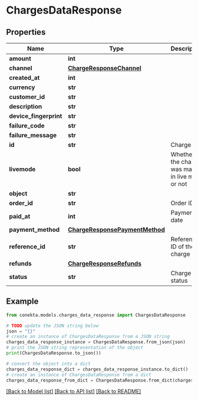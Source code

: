 # ChargesDataResponse


## Properties

Name | Type | Description | Notes
------------ | ------------- | ------------- | -------------
**amount** | **int** |  | 
**channel** | [**ChargeResponseChannel**](ChargeResponseChannel.md) |  | [optional] 
**created_at** | **int** |  | 
**currency** | **str** |  | 
**customer_id** | **str** |  | [optional] 
**description** | **str** |  | [optional] 
**device_fingerprint** | **str** |  | [optional] 
**failure_code** | **str** |  | [optional] 
**failure_message** | **str** |  | [optional] 
**id** | **str** | Charge ID | 
**livemode** | **bool** | Whether the charge was made in live mode or not | 
**object** | **str** |  | 
**order_id** | **str** | Order ID | 
**paid_at** | **int** | Payment date | [optional] 
**payment_method** | [**ChargeResponsePaymentMethod**](ChargeResponsePaymentMethod.md) |  | [optional] 
**reference_id** | **str** | Reference ID of the charge | [optional] 
**refunds** | [**ChargeResponseRefunds**](ChargeResponseRefunds.md) |  | [optional] 
**status** | **str** | Charge status | 

## Example

```python
from conekta.models.charges_data_response import ChargesDataResponse

# TODO update the JSON string below
json = "{}"
# create an instance of ChargesDataResponse from a JSON string
charges_data_response_instance = ChargesDataResponse.from_json(json)
# print the JSON string representation of the object
print(ChargesDataResponse.to_json())

# convert the object into a dict
charges_data_response_dict = charges_data_response_instance.to_dict()
# create an instance of ChargesDataResponse from a dict
charges_data_response_from_dict = ChargesDataResponse.from_dict(charges_data_response_dict)
```
[[Back to Model list]](../README.md#documentation-for-models) [[Back to API list]](../README.md#documentation-for-api-endpoints) [[Back to README]](../README.md)


